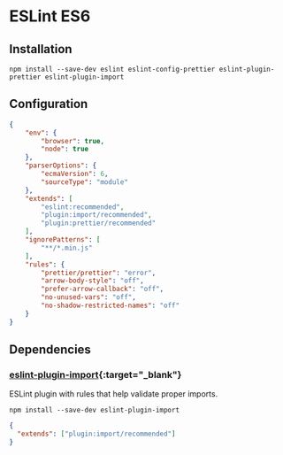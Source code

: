 # ESLint ES6

## Installation

```shell
npm install --save-dev eslint eslint-config-prettier eslint-plugin-prettier eslint-plugin-import
```

## Configuration

```json
{
    "env": {
        "browser": true,
        "node": true
    },
    "parserOptions": {
        "ecmaVersion": 6,
        "sourceType": "module"
    },
    "extends": [
        "eslint:recommended",
        "plugin:import/recommended",
        "plugin:prettier/recommended"
    ],
    "ignorePatterns": [
        "**/*.min.js"
    ],
    "rules": {
        "prettier/prettier": "error",
        "arrow-body-style": "off",
        "prefer-arrow-callback": "off",
        "no-unused-vars": "off",
        "no-shadow-restricted-names": "off"
    }
}
```

## Dependencies

### [eslint-plugin-import](https://www.npmjs.com/package/eslint-plugin-import){:target="_blank"}

ESLint plugin with rules that help validate proper imports.

```shell
npm install --save-dev eslint-plugin-import
```

```json
{
  "extends": ["plugin:import/recommended"]
}
```
